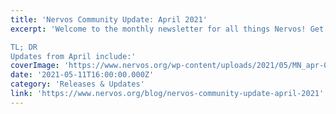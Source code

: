 ```yaml
---
title: 'Nervos Community Update: April 2021'
excerpt: 'Welcome to the monthly newsletter for all things Nervos! Get caught up with the latest updates from the Nervos Foundation, Community, Ecosystem & Development teams.

TL; DR
Updates from April include:'
coverImage: 'https://www.nervos.org/wp-content/uploads/2021/05/MN_apr-01-810x456.png'
date: '2021-05-11T16:00:00.000Z'
category: 'Releases & Updates'
link: 'https://www.nervos.org/blog/nervos-community-update-april-2021'
---
```



